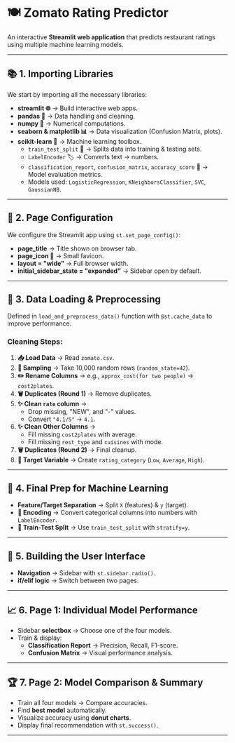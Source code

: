 # 🍽️ Zomato Rating Predictor  

An interactive **Streamlit web application** that predicts restaurant ratings using multiple machine learning models.  

---

## 📚 1. Importing Libraries  

We start by importing all the necessary libraries:  

- **streamlit 🌐** → Build interactive web apps.  
- **pandas 🐼** → Data handling and cleaning.  
- **numpy 🔢** → Numerical computations.  
- **seaborn & matplotlib 📊** → Data visualization (Confusion Matrix, plots).  
- **scikit-learn 🧠** → Machine learning toolbox.  
  - `train_test_split` 🔪 → Splits data into training & testing sets.  
  - `LabelEncoder` 🏷️ → Converts text → numbers.  
  - `classification_report`, `confusion_matrix`, `accuracy_score` 📜 → Model evaluation metrics.  
  - Models used: `LogisticRegression`, `KNeighborsClassifier`, `SVC`, `GaussianNB`.  

---

## 📄 2. Page Configuration  

We configure the Streamlit app using `st.set_page_config()`:  

- **page_title** → Title shown on browser tab.  
- **page_icon 🍔** → Small favicon.  
- **layout = "wide"** → Full browser width.  
- **initial_sidebar_state = "expanded"** → Sidebar open by default.  

---

## 🧹 3. Data Loading & Preprocessing  

Defined in `load_and_preprocess_data()` function with `@st.cache_data` to improve performance.  

### Cleaning Steps:  

1. **📥 Load Data** → Read `zomato.csv`.  
2. **🎲 Sampling** → Take 10,000 random rows (`random_state=42`).  
3. **✏️ Rename Columns** → e.g., `approx_cost(for two people)` → `cost2plates`.  
4. **🗑️ Duplicates (Round 1)** → Remove duplicates.  
5. **✨ Clean `rate` column** →  
   - Drop missing, "NEW", and "-" values.  
   - Convert `"4.1/5"` → `4.1`.  
6. **✨ Clean Other Columns** →  
   - Fill missing `cost2plates` with average.  
   - Fill missing `rest_type` and `cuisines` with mode.  
7. **🗑️ Duplicates (Round 2)** → Final cleanup.  
8. **🎯 Target Variable** → Create `rating_category` (`Low`, `Average`, `High`).  

---

## 🤖 4. Final Prep for Machine Learning  

- **Feature/Target Separation** → Split `X` (features) & `y` (target).  
- **🔡 Encoding** → Convert categorical columns into numbers with `LabelEncoder`.  
- **🔪 Train-Test Split** → Use `train_test_split` with `stratify=y`.  

---

## 🎨 5. Building the User Interface  

- **Navigation** → Sidebar with `st.sidebar.radio()`.  
- **if/elif logic** → Switch between two pages.  

---

## 📈 6. Page 1: Individual Model Performance  

- Sidebar **selectbox** → Choose one of the four models.  
- Train & display:  
  - **Classification Report** → Precision, Recall, F1-score.  
  - **Confusion Matrix** → Visual performance analysis.  

---

## 🏆 7. Page 2: Model Comparison & Summary  

- Train all four models → Compare accuracies.  
- Find **best model** automatically.  
- Visualize accuracy using **donut charts**.  
- Display final recommendation with `st.success()`.  

---
